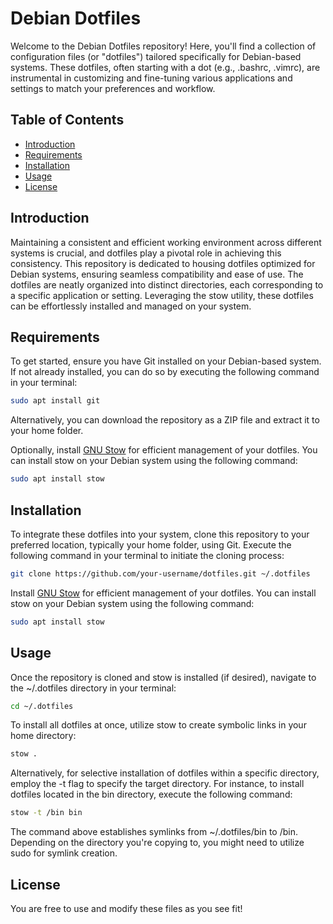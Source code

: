 # Debian Dotfiles

Welcome to the Debian Dotfiles repository! Here, you'll find a collection of configuration files (or "dotfiles") tailored specifically for Debian-based systems. These dotfiles, often starting with a dot (e.g., .bashrc, .vimrc), are instrumental in customizing and fine-tuning various applications and settings to match your preferences and workflow.

## Table of Contents

- [Introduction](#introduction)
- [Requirements](#requirements)
- [Installation](#installation)
- [Usage](#usage)
- [License](#license)

## Introduction

Maintaining a consistent and efficient working environment across different systems is crucial, and dotfiles play a pivotal role in achieving this consistency. This repository is dedicated to housing dotfiles optimized for Debian systems, ensuring seamless compatibility and ease of use. The dotfiles are neatly organized into distinct directories, each corresponding to a specific application or setting. Leveraging the stow utility, these dotfiles can be effortlessly installed and managed on your system.

## Requirements
To get started, ensure you have Git installed on your Debian-based system. If not already installed, you can do so by executing the following command in your terminal:

```bash
sudo apt install git
```

Alternatively, you can download the repository as a ZIP file and extract it to your home folder.

Optionally, install [GNU Stow](https://www.gnu.org/software/stow/) for efficient management of your dotfiles. You can install stow on your Debian system using the following command:


```bash
sudo apt install stow
```

## Installation

To integrate these dotfiles into your system, clone this repository to your preferred location, typically your home folder, using Git. Execute the following command in your terminal to initiate the cloning process:

```bash
git clone https://github.com/your-username/dotfiles.git ~/.dotfiles
```

Install [GNU Stow](https://www.gnu.org/software/stow/) for efficient management of your dotfiles. You can install stow on your Debian system using the following command:

```bash
sudo apt install stow
```

## Usage

Once the repository is cloned and stow is installed (if desired), navigate to the ~/.dotfiles directory in your terminal:

```bash
cd ~/.dotfiles
```

To install all dotfiles at once, utilize stow to create symbolic links in your home directory:

```bash
stow .
```

Alternatively, for selective installation of dotfiles within a specific directory, employ the -t flag to specify the target directory. For instance, to install dotfiles located in the bin directory, execute the following command:

```bash
stow -t /bin bin
```

The command above establishes symlinks from ~/.dotfiles/bin to /bin. Depending on the directory you're copying to, you might need to utilize sudo for symlink creation.


## License

You are free to use and modify these files as you see fit!